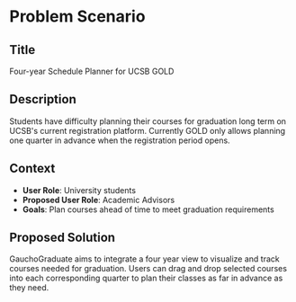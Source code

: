 # Problem Scenario

## Title
Four-year Schedule Planner for UCSB GOLD

## Description
Students have difficulty planning their courses for graduation long term on UCSB's current registration platform. Currently GOLD only allows planning one quarter in advance when the registration period opens.

## Context
- **User Role**: University students
- **Proposed User Role**: Academic Advisors
- **Goals**: Plan courses ahead of time to meet graduation requirements

## Proposed Solution
GauchoGraduate aims to integrate a four year view to visualize and track courses needed for graduation. Users can drag and drop selected courses into each corresponding quarter to plan their classes as far in advance as they need.

